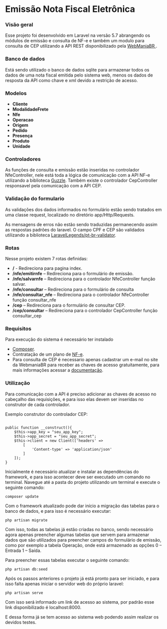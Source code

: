 # Emissão Nota Fiscal Eletrônica

<h3>Visão geral</h3>
<p>Esse projeto foi desenvolvido em Laravel na versão 5.7 abrangendo os módulos de emissão e consulta de NF-e e também um modulo para consulta de CEP utilizando a API REST disponibilizado pela <a href="https://webmaniabr.com/docs/rest-api-nfe/">WebManiaBR </a>.</p>

<h3>Banco de dados</h3>
<p>Está sendo utilizado o banco de dados sqlite para armazenar todos os dados de uma nota fiscal emitida pelo sistema web, menos os dados de resposta da API como chave e xml devido a restrição de acesso.</p>

<h3>Modelos</h3>
<ul>
    <li><strong>Cliente</strong></li>
    <li><strong>ModalidadeFrete</strong></li>
    <li><strong>Nfe</strong></li>
    <li><strong>Operacao</strong></li>
    <li><strong>Origem</strong></li>
    <li><strong>Pedido</strong></li>
    <li><strong>Presença</strong></li>
    <li><strong>Produto</strong></li>
    <li><strong>Unidade</strong></li>
</ul>

<h3>Controladores</h3>
<p>As funções de consulta e emissão estão inseridas no controlador NfeController, nele está toda a lógica de comunicação com a API NF-e utilizando a biblioteca <a href="https://github.com/guzzle/guzzle">Guzzle</a>. Também existe o controlador CepController responsavel pela comunicação com a API CEP.</p>

<h3>Validação do formulario</h3>
<p>As validações dos dados informados no formulário estão sendo tratados em uma classe request, localizado no diretório app/Http/Requests.</p>
<p>As mensagens de erros não estão sendo traduzidas permanecendo assim as respostas padrões do laravel.
    O campo CPF e CEP são validados utilizando a biblioteca <a href="https://github.com/LaravelLegends/pt-br-validator">LaravelLegends/pt-br-validator</a>.</p>

<h3>Rotas</h3>
<p>Nesse projeto existem 7 rotas definidas:</p>
<ul>
    <li><strong>/</strong> - Redireciona para pagina index.</li>
    <li><strong>/nfe/emitirnfe</strong> – Redireciona para o formulário de emissão.</li>
    <li><strong>/nfe/salvarnfe</strong> – Redireciona para o controlador NfeController função salvar.</li>
    <li><strong>/nfe/consultar</strong> – Redireciona para o formulário de consulta</li>
    <li><strong>/nfe/consultar_nfe</strong> – Redireciona para o controlador NfeController função consultar_nfe</li>
    <li><strong>/cep</strong> – Redireciona para o formulário de consultar CEP.</li>
    <li><strong>/cep/consultar</strong> – Redireciona para o controlador CepController função consultar_cep</li>
</ul>

<h3>Requisitos</h3>
<p>Para execução do sistema é necessário ter instalado</p>
<ul>
    <li><a href="https://getcomposer.org/download/">Composer</a>.</li>
    <li>Contratação de um plano de <a href="https://webmaniabr.com/smartsales/nota-fiscal-eletronica/">NF-e</a>.</li>
    <li>Para consulta de CEP é necessario apenas cadastrar um e-mail no site da WebmaniaBR para receber as chaves de acesso gratuitamente, para mais informações acessar a <a href="https://webmaniabr.com/docs/rest-api-cep-ibge/">documentação</a>.</li>
</ul>

<h3>Utilização</h3>
<p>Para comunicação com a API é preciso adicionar as chaves de acesso no cabeçalho das requisições, e para isso elas devem ser inseridas no construtor de cada controlador.</p>
<p>Exemplo construtor do controlador CEP:</p>
<pre><code php>
public function __construct(){
    $this->app_key = "seu_app_key";
    $this->app_secret = "seu_app_secret";
    $this->client = new Client(['headers' => 
        [
            'Content-type' => 'application/json'
        ]
    ]);
}
</code></pre>

<p>Inicialmente é necessário atualizar e instalar as dependências do framework, e para isso acontecer deve ser executado um comando no terminal. Navegue até a pasta do projeto utilizando um terminal e execute o seguinte comando:</p>

<pre><code>composer update</code></pre>

<p>Com o framework atualizado pode dar início a migração das tabelas para o banco de dados, e para isso é necessário executar:</p>

<pre><code>php artisan migrate</code></pre>

<p>Com isso, todas as tabelas já estão criadas no banco, sendo necessário agora apenas preencher algumas tabelas que servem para armazenar dados que são utilizados para preencher campos do formulário de emissão, como por exemplo a tabela Operação, onde está armazenado as opções 0 – Entrada 1 – Saída.</p>
<p>Para preencher essas tabelas executar o seguinte comando:</p>

<pre><code>php artisan db:seed</code></pre>

<p>Após os passos anteriores o projeto já está pronto para ser iniciado, e para isso falta apenas iniciar o servidor web do próprio laravel:</p>

<pre><code>php artisan serve</code></pre>

<p>Com isso será informado um link de acesso ao sistema, por padrão esse link disponibilizado é localhost:8000.</p>
<p>E dessa forma já se tem acesso ao sistema web podendo assim realizar os devidos testes.</p>
